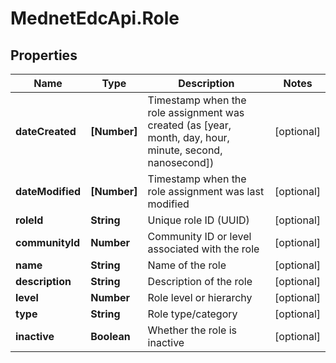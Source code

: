 # MednetEdcApi.Role

## Properties

Name | Type | Description | Notes
------------ | ------------- | ------------- | -------------
**dateCreated** | **[Number]** | Timestamp when the role assignment was created (as [year, month, day, hour, minute, second, nanosecond]) | [optional] 
**dateModified** | **[Number]** | Timestamp when the role assignment was last modified | [optional] 
**roleId** | **String** | Unique role ID (UUID) | [optional] 
**communityId** | **Number** | Community ID or level associated with the role | [optional] 
**name** | **String** | Name of the role | [optional] 
**description** | **String** | Description of the role | [optional] 
**level** | **Number** | Role level or hierarchy | [optional] 
**type** | **String** | Role type/category | [optional] 
**inactive** | **Boolean** | Whether the role is inactive | [optional] 


